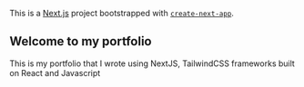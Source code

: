 This is a [Next.js](https://nextjs.org/) project bootstrapped with [`create-next-app`](https://github.com/vercel/next.js/tree/canary/packages/create-next-app).

## Welcome to my portfolio

This is my portfolio that I wrote using NextJS, TailwindCSS frameworks built on React and Javascript
